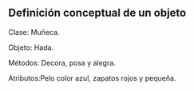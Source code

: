
Definición conceptual de un objeto
----------------------------------------------------

Clase: Muñeca.

Objeto: Hada. 

Métodos: Decora, posa y alegra.

Atributos:Pelo color azul, zapatos rojos y pequeña.
